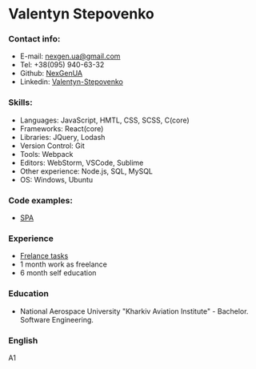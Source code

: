 # Valentyn Stepovenko

### Contact info:

- E-mail: nexgen.ua@gmail.com
- Tel: +38(095) 940-63-32
- Github: [NexGenUA](https://github.com/NexGenUA)
- Linkedin: [Valentyn-Stepovenko](https://www.linkedin.com/in/valentyn-stepovenko-b2691b1a1/)

### Skills:

- Languages: JavaScript, HMTL, CSS, SCSS, C(core)
- Frameworks: React(core)
- Libraries: JQuery, Lodash
- Version Control: Git
- Tools: Webpack
- Editors: WebStorm, VSCode, Sublime
- Other experience: Node.js, SQL, MySQL
- OS: Windows, Ubuntu

### Code examples:

- [SPA](https://github.com/NexGenUA/SPA)

### Experience

- [Frelance tasks](https://github.com/NexGenUA/freelance-01-02)
- 1 month work as freelance
- 6 month self education

### Education

- National Aerospace University "Kharkiv Aviation Institute" - Bachelor. Software Engineering.
### English 
A1